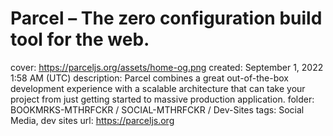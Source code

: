 # Parcel – The zero configuration build tool for the web.

cover: https://parceljs.org/assets/home-og.png
created: September 1, 2022 1:58 AM (UTC)
description: Parcel combines a great out-of-the-box development experience with a scalable architecture that can take your project from just getting started to massive production application.
folder: BOOKMRKS-MTHRFCKR / SOCIAL-MTHRFCKR / Dev-Sites
tags: Social Media, dev sites
url: https://parceljs.org